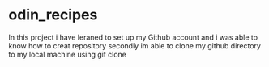 # odin_recipes
In this project i have leraned to set up my Github account and i was able to know how to creat repository 
secondly im able to clone my github directory to my local machine using git clone 
